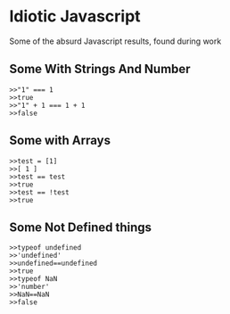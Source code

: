 # Idiotic Javascript
Some of the absurd Javascript results, found during work

## Some With Strings And Number
```
>>"1" === 1
>>true
>>"1" + 1 === 1 + 1
>>false
```

## Some with Arrays
```
>>test = [1]
>>[ 1 ]
>>test == test
>>true
>>test == !test
>>true
```

## Some Not Defined things
```
>>typeof undefined
>>'undefined'
>>undefined==undefined
>>true
>>typeof NaN
>>'number'
>>NaN==NaN
>>false
```
